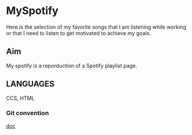 # MySpotify
Here is the selection of my favorite songs that I am listening while working or that I need to listen to get motivated to achieve my goals. 


## Aim
My spotify is a reporduction of a Spotify playlist page.  

## LANGUAGES
CCS, HTML 

### Git convention 
[doc](https://www.conventionalcommits.org/en/v1.0.0/#summary) 







